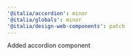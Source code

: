 ```yaml
---
'@italia/accordion': minor
'@italia/globals': minor
'@italia/design-web-components': patch
---
```


Added accordion component
